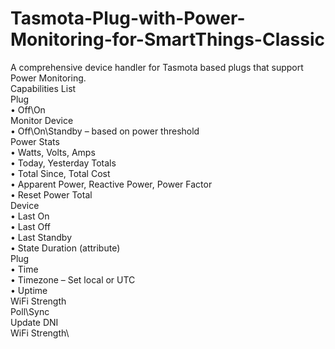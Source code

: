 # Tasmota-Plug-with-Power-Monitoring-for-SmartThings-Classic
A comprehensive device handler for Tasmota based plugs that support Power Monitoring.\
Capabilities List\
Plug \
•	Off\On\
Monitor Device\
•	Off\On\Standby – based on power threshold\
Power Stats\
•	Watts, Volts, Amps\
•	Today, Yesterday Totals\
•	Total Since, Total Cost\
•	Apparent Power, Reactive Power, Power Factor\
•	Reset Power Total\
Device\
•	Last On\
•	Last Off\
•	Last Standby\
•	State Duration (attribute)\
Plug\
•	Time\
•	Timezone – Set local or UTC\
•	Uptime\
WiFi Strength\
Poll\Sync\
Update DNI\
WiFi Strength\

